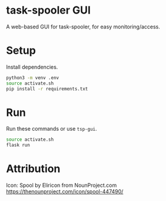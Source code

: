 # task-spooler GUI

A web-based GUI for task-spooler, for easy monitoring/access.

# Setup

Install dependencies.

```bash
python3 -m venv .env
source activate.sh
pip install -r requirements.txt
```

# Run

Run these commands or use `tsp-gui`.

```bash
source activate.sh
flask run
```

# Attribution

Icon: Spool by Eliricon from NounProject.com
https://thenounproject.com/icon/spool-447490/
